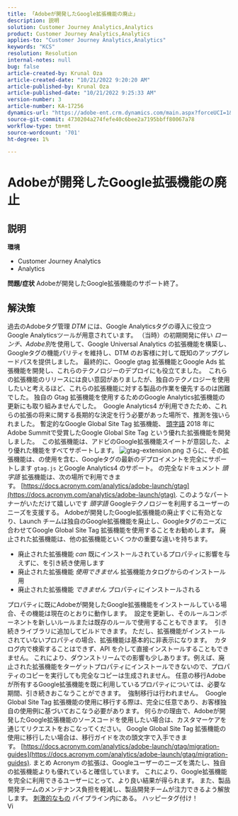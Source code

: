 ```yaml
---
title: 「Adobeが開発したGoogle拡張機能の廃止」
description: 説明
solution: Customer Journey Analytics,Analytics
product: Customer Journey Analytics,Analytics
applies-to: "Customer Journey Analytics,Analytics"
keywords: "KCS"
resolution: Resolution
internal-notes: null
bug: false
article-created-by: Krunal Oza
article-created-date: "10/21/2022 9:20:20 AM"
article-published-by: Krunal Oza
article-published-date: "10/21/2022 9:25:33 AM"
version-number: 3
article-number: KA-17256
dynamics-url: "https://adobe-ent.crm.dynamics.com/main.aspx?forceUCI=1&pagetype=entityrecord&etn=knowledgearticle&id=98c25394-2151-ed11-bba2-0022480867fb"
source-git-commit: 4730204a274fefe40c6bee2a7195bbff80067a78
workflow-type: tm+mt
source-wordcount: '701'
ht-degree: 1%

---
```


# Adobeが開発したGoogle拡張機能の廃止

## 説明

<b>環境</b>
- Customer Journey Analytics
- Analytics



<b>問題/症状</b>
Adobeが開発したGoogle拡張機能のサポート終了。


## 解決策

過去のAdobeタグ管理 *DTM* には、Google Analyticsタグの導入に役立つGoogle Analyticsツールが用意されています。
（当時）の初期開発に伴い *ローンチ、Adobe別*を使用して、Google Universal Analytics の拡張機能を構築し、Googleタグの機能パリティを維持し、DTM のお客様に対して既知のアップグレードパスを提供しました。
最終的に、Google gtag 拡張機能とGoogle Ads 拡張機能を開発し、これらのテクノロジーのデプロイにも役立てました。  これらの拡張機能のリリースには良い意図がありましたが、独自のテクノロジーを使用したいと考えるほど、これらの拡張機能に対する製品の作業を優先するのは困難でした。 独自の Gtag 拡張機能を使用するためのGoogle Analytics拡張機能の更新にも取り組みませんでした。 
Google Analytics4 が利用できたため、これらの拡張の将来に関する長期的な決定を行う必要があった場所で、推測を強いられました。
暫定的なGoogle Global Site Tag 拡張機能、 [頭字語](https://www.acronym.com/) 2018 年にAdobe Summitで受賞したGoogle Global Site Tag という優れた拡張機能を開発しました。  この拡張機能は、アドビのGoogle拡張機能スイートが意図した、より優れた機能をすべてサポートします。
![gtag-extension.png](https://experienceleaguecommunities.adobe.com/t5/image/serverpage/image-id/32446iD3F68A3559E15F49/image-size/large?v=v2&amp;amp;px=999 "gtag-extension.png")
さらに、その拡張機能は、の使用を含む、Googleタグの最新のデプロイメントを完全にサポートします `gtag.js` とGoogle Analytics4 のサポート。
の完全なドキュメント *頭字語* 拡張機能は、次の場所で利用できます。 [https://docs.acronym.com/analytics/adobe-launch/gtag](https://docs.acronym.com/analytics/adobe-launch/gtag).
このようなパートナーがいただけて嬉しいです *頭字語* Googleテクノロジーを利用するユーザーのニーズを支援する。
Adobeが開発したGoogle拡張機能の廃止すぐに有効となり、Launch チームは独自のGoogle拡張機能を廃止し、Googleタグのニーズに合わせてGoogle Global Site Tag 拡張機能を使用することをお勧めします。
廃止された拡張機能は、他の拡張機能といくつかの重要な違いを持ちます。
- 廃止された拡張機能 *can* 既にインストールされているプロパティに影響を与えずに、を引き続き使用します
- 廃止された拡張機能 *使用できません* 拡張機能カタログからのインストール用
- 廃止された拡張機能 *できません* プロパティにインストールされる

プロパティに既にAdobeが開発したGoogle拡張機能をインストールしている場合、その機能は現在のとおりに動作します。  設定を更新し、そのルールコンポーネントを新しいルールまたは既存のルールで使用することもできます。  引き続きライブラリに追加してビルドできます。
ただし、拡張機能がインストールされていないプロパティの場合、拡張機能は基本的に非表示になります。  カタログ内で検索することはできず、API を介して直接インストールすることもできません。
これにより、ダウンストリームでの影響も少しあります。例えば、廃止された拡張機能をターゲットプロパティにインストールできないので、プロパティのコピーを実行しても完全なコピーは生成されません。
任意の移行Adobeが所有するGoogle拡張機能を既に利用しているプロパティについては、必要な期間、引き続きおこなうことができます。  強制移行は行われません。  Google Global Site Tag 拡張機能の使用に移行する際は、完全に任意であり、お客様独自の使用例に基づいておこなう必要があります。
何らかの理由で、Adobeが開発したGoogle拡張機能のソースコードを使用したい場合は、カスタマーケアを通じてリクエストをおこなってください。
Google Global Site Tag 拡張機能の使用に移行したい場合は、移行ガイドを次の頭文字で入手できます。 [https://docs.acronym.com/analytics/adobe-launch/gtag/migration-guides](https://docs.acronym.com/analytics/adobe-launch/gtag/migration-guides).
まとめ Acronym の拡張は、Googleユーザーのニーズを満たし、独自の拡張機能よりも優れていると確信しています。 これにより、Google拡張機能を完全に利用できるユーザーにとって、より良い結果が得られます。 また、製品開発チームのメンテナンス負担を軽減し、製品開発チームが注力できるよう解放します。 [刺激的なもの](https://experienceleaguecommunities.adobe.com/t5/adobe-experience-platform-launch/data-collection-roadmap/ba-p/401733) パイプライン内にある。
ハッピータグ付け！<br>Vi